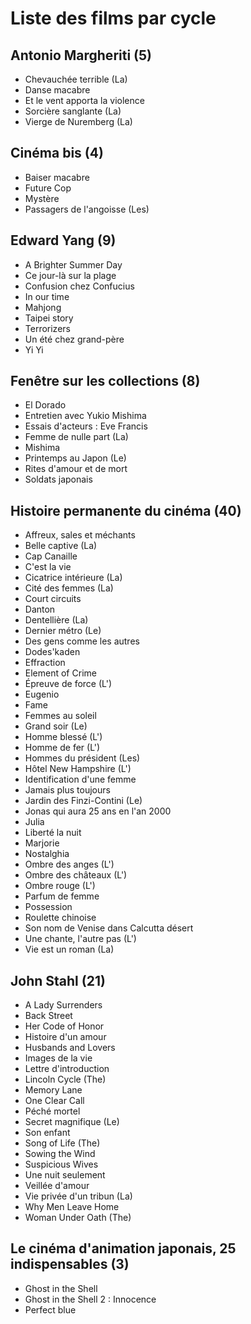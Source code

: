# Liste des films par cycle

## Antonio Margheriti (5)

  * Chevauchée terrible (La)  
  * Danse macabre  
  * Et le vent apporta la violence  
  * Sorcière sanglante (La)  
  * Vierge de Nuremberg (La)

## Cinéma bis (4)

  * Baiser macabre  
  * Future Cop  
  * Mystère  
  * Passagers de l'angoisse (Les)

## Edward Yang (9)

  * A Brighter Summer Day  
  * Ce jour-là sur la plage  
  * Confusion chez Confucius  
  * In our time  
  * Mahjong  
  * Taipei story  
  * Terrorizers  
  * Un été chez grand-père  
  * Yi Yi

## Fenêtre sur les collections (8)

  * El Dorado  
  * Entretien avec Yukio Mishima  
  * Essais d'acteurs : Eve Francis  
  * Femme de nulle part (La)  
  * Mishima  
  * Printemps au Japon (Le)  
  * Rites d'amour et de mort  
  * Soldats japonais

## Histoire permanente du cinéma (40)

  * Affreux, sales et méchants  
  * Belle captive (La)  
  * Cap Canaille  
  * C'est la vie  
  * Cicatrice intérieure (La)  
  * Cité des femmes (La)  
  * Court circuits  
  * Danton  
  * Dentellière (La)  
  * Dernier métro (Le)  
  * Des gens comme les autres  
  * Dodes'kaden  
  * Effraction  
  * Element of Crime  
  * Épreuve de force (L')  
  * Eugenio  
  * Fame  
  * Femmes au soleil  
  * Grand soir (Le)  
  * Homme blessé (L')  
  * Homme de fer (L')  
  * Hommes du président (Les)  
  * Hôtel New Hampshire (L')  
  * Identification d'une femme  
  * Jamais plus toujours  
  * Jardin des Finzi-Contini (Le)  
  * Jonas qui aura 25 ans en l'an 2000  
  * Julia  
  * Liberté la nuit  
  * Marjorie  
  * Nostalghia  
  * Ombre des anges (L')  
  * Ombre des châteaux (L')  
  * Ombre rouge (L')  
  * Parfum de femme  
  * Possession  
  * Roulette chinoise  
  * Son nom de Venise dans Calcutta désert  
  * Une chante, l'autre pas (L')  
  * Vie est un roman (La)

## John Stahl (21)

  * A Lady Surrenders  
  * Back Street  
  * Her Code of Honor  
  * Histoire d'un amour  
  * Husbands and Lovers  
  * Images de la vie  
  * Lettre d'introduction  
  * Lincoln Cycle (The)  
  * Memory Lane  
  * One Clear Call  
  * Péché mortel  
  * Secret magnifique (Le)  
  * Son enfant  
  * Song of Life (The)  
  * Sowing the Wind  
  * Suspicious Wives  
  * Une nuit seulement  
  * Veillée d'amour  
  * Vie privée d'un tribun (La)  
  * Why Men Leave Home  
  * Woman Under Oath (The)

## Le cinéma d'animation japonais, 25 indispensables (3)

  * Ghost in the Shell  
  * Ghost in the Shell 2 : Innocence  
  * Perfect blue  
